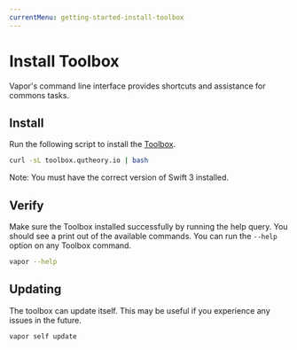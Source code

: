 ```yaml
---
currentMenu: getting-started-install-toolbox
---
```


# Install Toolbox

Vapor's command line interface provides shortcuts and assistance for commons tasks.

## Install

Run the following script to install the [Toolbox](https://github.com/qutheory/toolbox).

```sh
curl -sL toolbox.qutheory.io | bash
```

Note: You must have the correct version of Swift 3 installed.

## Verify

Make sure the Toolbox installed successfully by running the help query. You should see a print out of the available commands. You can run the `--help` option on any Toolbox command.

```sh
vapor --help
```

## Updating

The toolbox can update itself. This may be useful if you experience any issues in the future.

```sh
vapor self update
```
